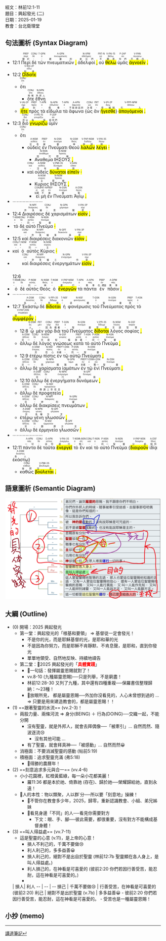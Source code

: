 經文：林前12:1-11  
題目：興起發光 (二)  
日期：2025-01-19  
教會：台北衛理堂  


## 句法圖析 (Syntax Diagram)

- 12:1 <RUBY><ruby><ruby>Περὶ<rt>關於</rt></ruby><rt>περί</rt></ruby><rt>PREP</rt></RUBY> <RUBY><ruby><ruby>δὲ<rt>-</rt></ruby><rt>δέ</rt></ruby><rt>CONJ</rt></RUBY> <RUBY><ruby><ruby>τῶν<rt>-</rt></ruby><rt>ὀ</rt></ruby><rt>T-GPN</rt></RUBY> <RUBY><ruby><ruby>πνευματικῶν<rt>屬靈的</rt></ruby><rt>πνευματικός</rt></ruby><rt>A-GPN</rt></RUBY> <mark class='punctuation'>,</mark> <RUBY><ruby><ruby>ἀδελφοί<rt>弟兄們</rt></ruby><rt>ἀδελφός</rt></ruby><rt>N-VPM</rt></RUBY> <mark class='punctuation'>,</mark> <RUBY><ruby><ruby>οὐ<rt>不</rt></ruby><rt>οὐ</rt></ruby><rt>PRT-N</rt></RUBY> <RUBY><ruby><ruby><mark class='verb'>θέλω</mark><rt>願意</rt></ruby><rt>θέλω</rt></ruby><rt>V-PAI-1S</rt></RUBY> <RUBY><ruby><ruby>ὑμᾶς<rt>你們</rt></ruby><rt>σύ</rt></ruby><rt>P-2AP</rt></RUBY> <RUBY><ruby><ruby><mark class='inf'>ἀγνοεῖν</mark><rt>不明白</rt></ruby><rt>ἀγνοέω</rt></ruby><rt>V-PAN</rt></RUBY> <mark class='punctuation'>.</mark> 
- 12:2 <RUBY><ruby><ruby><mark class='verb'>Οἴδατε</mark><rt>知道</rt></ruby><rt>εἴδω</rt></ruby><rt>V-RAI-2P</rt></RUBY> 
	- <RUBY><ruby><ruby>ὅτι<rt>-</rt></ruby><rt>ὅτι</rt></ruby><rt>CONJ</rt></RUBY> 
		- <RUBY><ruby><ruby>ὅτε<rt>時候</rt></ruby><rt>ὅτε</rt></ruby><rt>CONJ</rt></RUBY> <RUBY><ruby><ruby>ἔθνη<rt>外邦人</rt></ruby><rt>ἔθνος</rt></ruby><rt>N-NPN</rt></RUBY> 
	- <RUBY><ruby><ruby><mark class='verb'>ἦτε</mark><rt>是</rt></ruby><rt>εἰμί</rt></ruby><rt>V-IAI-2P</rt></RUBY> <RUBY><ruby><ruby>πρὸς<rt>到</rt></ruby><rt>πρός</rt></ruby><rt>PREP</rt></RUBY> <RUBY><ruby><ruby>τὰ<rt>-</rt></ruby><rt>ὀ</rt></ruby><rt>T-APN</rt></RUBY> <RUBY><ruby><ruby>εἴδωλα<rt>偶像</rt></ruby><rt>εἴδωλον</rt></ruby><rt>N-APN</rt></RUBY> <RUBY><ruby><ruby>τὰ<rt>-</rt></ruby><rt>ὀ</rt></ruby><rt>T-APN</rt></RUBY> <RUBY><ruby><ruby>ἄφωνα<rt>不能說話的</rt></ruby><rt>ἄφωνος</rt></ruby><rt>A-APN</rt></RUBY> {<RUBY><ruby><ruby>ὡς<rt>怎樣</rt></ruby><rt>ὡς</rt></ruby><rt>CONJ</rt></RUBY> <RUBY><ruby><ruby>ἂν<rt>-</rt></ruby><rt>ἄν</rt></ruby><rt>PRT</rt></RUBY> <RUBY><ruby><ruby><mark class='verb'>ἤγεσθε</mark><rt>受...轄制</rt></ruby><rt>ἄγω</rt></ruby><rt>V-IPI-2P</rt></RUBY>} <RUBY><ruby><ruby><mark class='ptc'>ἀπαγόμενοι</mark><rt>引入</rt></ruby><rt>ἀπάγω</rt></ruby><rt>V-PPP-NPM</rt></RUBY> <mark class='punctuation'>.</mark> 
- 12:3 <RUBY><ruby><ruby>διὸ<rt>所以</rt></ruby><rt>διό</rt></ruby><rt>CONJ</rt></RUBY> <RUBY><ruby><ruby><mark class='verb'>γνωρίζω</mark><rt>告訴</rt></ruby><rt>γνωρίζω</rt></ruby><rt>V-PAI-1S</rt></RUBY> <RUBY><ruby><ruby>ὑμῖν<rt>給你們</rt></ruby><rt>σύ</rt></ruby><rt>P-2DP</rt></RUBY> 
	- <RUBY><ruby><ruby>ὅτι<rt>-</rt></ruby><rt>ὅτι</rt></ruby><rt>CONJ</rt></RUBY> 
		- <RUBY><ruby><ruby>οὐδεὶς<rt>沒有</rt></ruby><rt>οὐδείς</rt></ruby><rt>A-NSM</rt></RUBY> <RUBY><ruby><ruby>ἐν<rt>被</rt></ruby><rt>ἐν</rt></ruby><rt>PREP</rt></RUBY> <RUBY><ruby><ruby>Πνεύματι<rt>靈</rt></ruby><rt>πνεῦμα</rt></ruby><rt>N-DSN</rt></RUBY> <RUBY><ruby><ruby>Θεοῦ<rt>神</rt></ruby><rt>θεός</rt></ruby><rt>N-GSM</rt></RUBY> <RUBY><ruby><ruby><mark class='ptc'>λαλῶν</mark><rt>說話</rt></ruby><rt>λαλέω</rt></ruby><rt>V-PAP-NSM</rt></RUBY> <RUBY><ruby><ruby><mark class='verb'>λέγει</mark><rt>說</rt></ruby><rt>λέγω</rt></ruby><rt>V-PAI-3S</rt></RUBY> <mark class='punctuation'>·</mark> 
			- <RUBY><ruby><ruby>Αναθεμα<rt>詛咒</rt></ruby><rt>ἀνάθεμα</rt></ruby><rt>N-NSN</rt></RUBY> <RUBY><ruby><ruby>ΙΗΣΟΥΣ<rt>耶穌</rt></ruby><rt>Ἰησοῦς</rt></ruby><rt>N-NSM</rt></RUBY> <mark class='punctuation'>,</mark> 
		- <RUBY><ruby><ruby>καὶ<rt>-</rt></ruby><rt>καί</rt></ruby><rt>CONJ</rt></RUBY> <RUBY><ruby><ruby>οὐδεὶς<rt>沒有</rt></ruby><rt>οὐδείς</rt></ruby><rt>A-NSM</rt></RUBY> <RUBY><ruby><ruby><mark class='verb'>δύναται</mark><rt>能</rt></ruby><rt>δύναμαι</rt></ruby><rt>V-PMI-3S</rt></RUBY> <RUBY><ruby><ruby><mark class='inf'>εἰπεῖν</mark><rt>說</rt></ruby><rt>εἶπον</rt></ruby><rt>V-AAN</rt></RUBY> <mark class='punctuation'>·</mark> 
			- <RUBY><ruby><ruby>Κυριος<rt>主</rt></ruby><rt>κύριος</rt></ruby><rt>N-NSM</rt></RUBY> <RUBY><ruby><ruby>ΙΗΣΟΥΣ<rt>耶穌</rt></ruby><rt>Ἰησοῦς</rt></ruby><rt>N-NSM</rt></RUBY> <mark class='punctuation'>,</mark> 
			- <RUBY><ruby><ruby>εἰ<rt>如果</rt></ruby><rt>εἰ</rt></ruby><rt>CONJ</rt></RUBY> <RUBY><ruby><ruby>μὴ<rt>不</rt></ruby><rt>μή</rt></ruby><rt>PRT-N</rt></RUBY> <RUBY><ruby><ruby>ἐν<rt>被</rt></ruby><rt>ἐν</rt></ruby><rt>PREP</rt></RUBY> <RUBY><ruby><ruby>Πνεύματι<rt>靈</rt></ruby><rt>πνεῦμα</rt></ruby><rt>N-DSN</rt></RUBY> <RUBY><ruby><ruby>Ἁγίῳ<rt>聖</rt></ruby><rt>ἅγιος</rt></ruby><rt>A-DSN</rt></RUBY> <mark class='punctuation'>.</mark> 
- ⋯⋯⋯⋯⋯⋯⋯
- 12:4 <RUBY><ruby><ruby>Διαιρέσεις<rt>許多種</rt></ruby><rt>διαίρεσις</rt></ruby><rt>N-NPF</rt></RUBY> <RUBY><ruby><ruby>δὲ<rt>-</rt></ruby><rt>δέ</rt></ruby><rt>CONJ</rt></RUBY> <RUBY><ruby><ruby>χαρισμάτων<rt>恩賜</rt></ruby><rt>χάρισμα</rt></ruby><rt>N-GPN</rt></RUBY> <RUBY><ruby><ruby><mark class='verb'>εἰσίν</mark><rt>是</rt></ruby><rt>εἰμί</rt></ruby><rt>V-PAI-3P</rt></RUBY> <mark class='punctuation'>,</mark> 
- <RUBY><ruby><ruby>τὸ<rt>-</rt></ruby><rt>ὀ</rt></ruby><rt>T-NSN</rt></RUBY> <RUBY><ruby><ruby>δὲ<rt>-</rt></ruby><rt>δέ</rt></ruby><rt>CONJ</rt></RUBY> <RUBY><ruby><ruby>αὐτὸ<rt>同一</rt></ruby><rt>αὐτός</rt></ruby><rt>P-NSN</rt></RUBY> <RUBY><ruby><ruby>Πνεῦμα<rt>聖靈</rt></ruby><rt>πνεῦμα</rt></ruby><rt>N-NSN</rt></RUBY> <mark class='punctuation'>·</mark> 
- 12:5 <RUBY><ruby><ruby>καὶ<rt>-</rt></ruby><rt>καί</rt></ruby><rt>CONJ</rt></RUBY> <RUBY><ruby><ruby>διαιρέσεις<rt>許多種</rt></ruby><rt>διαίρεσις</rt></ruby><rt>N-NPF</rt></RUBY> <RUBY><ruby><ruby>διακονιῶν<rt>事奉</rt></ruby><rt>διακονία</rt></ruby><rt>N-GPF</rt></RUBY> <RUBY><ruby><ruby><mark class='verb'>εἰσιν</mark><rt>是</rt></ruby><rt>εἰμί</rt></ruby><rt>V-PAI-3P</rt></RUBY> <mark class='punctuation'>,</mark> 
- <RUBY><ruby><ruby>καὶ<rt>-</rt></ruby><rt>καί</rt></ruby><rt>CONJ</rt></RUBY> <RUBY><ruby><ruby>ὁ<rt>-</rt></ruby><rt>ὀ</rt></ruby><rt>T-NSM</rt></RUBY> <RUBY><ruby><ruby>αὐτὸς<rt>同一</rt></ruby><rt>αὐτός</rt></ruby><rt>P-NSM</rt></RUBY> <RUBY><ruby><ruby>Κύριος<rt>主</rt></ruby><rt>κύριος</rt></ruby><rt>N-NSM</rt></RUBY> <mark class='punctuation'>·</mark> 
- <span style="vertical-align:-3em;">12:6</span> <RUBY><ruby><ruby>καὶ<rt>-</rt></ruby><rt>καί</rt></ruby><rt>CONJ</rt></RUBY> <RUBY><ruby><ruby>διαιρέσεις<rt>許多種</rt></ruby><rt>διαίρεσις</rt></ruby><rt>N-NPF</rt></RUBY> <RUBY><ruby><ruby>ἐνεργημάτων<rt>工作</rt></ruby><rt>ἐνέργημα</rt></ruby><rt>N-GPN</rt></RUBY> <RUBY><ruby><ruby><mark class='verb'>εἰσίν</mark><rt>是</rt></ruby><rt>εἰμί</rt></ruby><rt>V-PAI-3P</rt></RUBY> <mark class='punctuation'>,</mark> 
- <RUBY><ruby><ruby>ὁ<rt>-</rt></ruby><rt>ὀ</rt></ruby><rt>T-NSM</rt></RUBY> <RUBY><ruby><ruby>δὲ<rt>-</rt></ruby><rt>δέ</rt></ruby><rt>CONJ</rt></RUBY> <RUBY><ruby><ruby>αὐτὸς<rt>同一</rt></ruby><rt>αὐτός</rt></ruby><rt>P-NSM</rt></RUBY> <RUBY><ruby><ruby>Θεός<rt>神</rt></ruby><rt>θεός</rt></ruby><rt>N-NSM</rt></RUBY> <RUBY><ruby><ruby>ὁ<rt>-</rt></ruby><rt>ὀ</rt></ruby><rt>T-NSM</rt></RUBY> <RUBY><ruby><ruby><mark class='ptc'>ἐνεργῶν</mark><rt>運行</rt></ruby><rt>ἐνεργέω</rt></ruby><rt>V-PAP-NSM</rt></RUBY> <RUBY><ruby><ruby>τὰ<rt>-</rt></ruby><rt>ὀ</rt></ruby><rt>T-APN</rt></RUBY> <RUBY><ruby><ruby>πάντα<rt>萬事</rt></ruby><rt>πᾶς</rt></ruby><rt>A-APN</rt></RUBY> <RUBY><ruby><ruby>ἐν<rt>在...裡面</rt></ruby><rt>ἐν</rt></ruby><rt>PREP</rt></RUBY> <RUBY><ruby><ruby>πᾶσιν<rt>萬事</rt></ruby><rt>πᾶς</rt></ruby><rt>A-DPM</rt></RUBY> <mark class='punctuation'>.</mark> 
- ⋯⋯⋯⋯⋯⋯⋯
- 12:7 <RUBY><ruby><ruby>Ἑκάστῳ<rt>各人</rt></ruby><rt>ἕκαστος</rt></ruby><rt>A-DSM</rt></RUBY> <RUBY><ruby><ruby>δὲ<rt>-</rt></ruby><rt>δέ</rt></ruby><rt>CONJ</rt></RUBY> <RUBY><ruby><ruby><mark class='verb'>δίδοται</mark><rt>稟受</rt></ruby><rt>δίδωμι</rt></ruby><rt>V-PPI-3S</rt></RUBY> <RUBY><ruby><ruby>ἡ<rt>-</rt></ruby><rt>ὀ</rt></ruby><rt>T-NSF</rt></RUBY> <RUBY><ruby><ruby>φανέρωσις<rt>表顯</rt></ruby><rt>φανέρωσις</rt></ruby><rt>N-NSF</rt></RUBY> <RUBY><ruby><ruby>τοῦ<rt>-</rt></ruby><rt>ὀ</rt></ruby><rt>T-GSN</rt></RUBY> <RUBY><ruby><ruby>Πνεύματος<rt>聖靈</rt></ruby><rt>πνεῦμα</rt></ruby><rt>N-GSN</rt></RUBY> <RUBY><ruby><ruby>πρὸς<rt>是</rt></ruby><rt>πρός</rt></ruby><rt>PREP</rt></RUBY> <RUBY><ruby><ruby>τὸ<rt>-</rt></ruby><rt>ὀ</rt></ruby><rt>T-ASN</rt></RUBY> <RUBY><ruby><ruby><mark class='ptc'>συμφέρον</mark><rt>益處</rt></ruby><rt>συμφέρω</rt></ruby><rt>V-PAP-ASN</rt></RUBY> <mark class='punctuation'>.</mark> 
	- 12:8 <RUBY><ruby><ruby>ᾧ<rt>人</rt></ruby><rt>ὅς</rt></ruby><rt>R-DSM</rt></RUBY> <RUBY><ruby><ruby>μὲν<rt>-</rt></ruby><rt>μέν</rt></ruby><rt>PRT</rt></RUBY> <RUBY><ruby><ruby>γὰρ<rt>因為</rt></ruby><rt>γάρ</rt></ruby><rt>CONJ</rt></RUBY> <RUBY><ruby><ruby>διὰ<rt>藉著</rt></ruby><rt>διά</rt></ruby><rt>PREP</rt></RUBY> <RUBY><ruby><ruby>τοῦ<rt>-</rt></ruby><rt>ὀ</rt></ruby><rt>T-GSN</rt></RUBY> <RUBY><ruby><ruby>Πνεύματος<rt>聖靈</rt></ruby><rt>πνεῦμα</rt></ruby><rt>N-GSN</rt></RUBY> <RUBY><ruby><ruby><mark class='verb'>δίδοται</mark><rt>稟受</rt></ruby><rt>δίδωμι</rt></ruby><rt>V-PPI-3S</rt></RUBY> <RUBY><ruby><ruby>λόγος<rt>言語</rt></ruby><rt>λόγος</rt></ruby><rt>N-NSM</rt></RUBY> <RUBY><ruby><ruby>σοφίας<rt>智慧</rt></ruby><rt>σοφία</rt></ruby><rt>N-GSF</rt></RUBY> <mark class='punctuation'>,</mark> 
	- <RUBY><ruby><ruby>ἄλλῳ<rt>另一</rt></ruby><rt>ἄλλος</rt></ruby><rt>A-DSM</rt></RUBY> <RUBY><ruby><ruby>δὲ<rt>-</rt></ruby><rt>δέ</rt></ruby><rt>CONJ</rt></RUBY> <RUBY><ruby><ruby>λόγος<rt>言語</rt></ruby><rt>λόγος</rt></ruby><rt>N-NSM</rt></RUBY> <RUBY><ruby><ruby>γνώσεως<rt>知識</rt></ruby><rt>γνῶσις</rt></ruby><rt>N-GSF</rt></RUBY> <RUBY><ruby><ruby>κατὰ<rt>靠著</rt></ruby><rt>κατά</rt></ruby><rt>PREP</rt></RUBY> <RUBY><ruby><ruby>τὸ<rt>-</rt></ruby><rt>ὀ</rt></ruby><rt>T-ASN</rt></RUBY> <RUBY><ruby><ruby>αὐτὸ<rt>同一</rt></ruby><rt>αὐτός</rt></ruby><rt>P-ASN</rt></RUBY> <RUBY><ruby><ruby>Πνεῦμα<rt>聖靈</rt></ruby><rt>πνεῦμα</rt></ruby><rt>N-ASN</rt></RUBY> <mark class='punctuation'>,</mark> 
	- 12:9 <RUBY><ruby><ruby>ἑτέρῳ<rt>另</rt></ruby><rt>ἕτερος</rt></ruby><rt>A-DSM</rt></RUBY> <RUBY><ruby><ruby>πίστις<rt>信心</rt></ruby><rt>πίστις</rt></ruby><rt>N-NSF</rt></RUBY> <RUBY><ruby><ruby>ἐν<rt>本著</rt></ruby><rt>ἐν</rt></ruby><rt>PREP</rt></RUBY> <RUBY><ruby><ruby>τῷ<rt>-</rt></ruby><rt>ὀ</rt></ruby><rt>T-DSN</rt></RUBY> <RUBY><ruby><ruby>αὐτῷ<rt>同一</rt></ruby><rt>αὐτός</rt></ruby><rt>P-DSN</rt></RUBY> <RUBY><ruby><ruby>Πνεύματι<rt>聖靈</rt></ruby><rt>πνεῦμα</rt></ruby><rt>N-DSN</rt></RUBY> <mark class='punctuation'>,</mark> 
	- <RUBY><ruby><ruby>ἄλλῳ<rt>另一</rt></ruby><rt>ἄλλος</rt></ruby><rt>A-DSM</rt></RUBY> <RUBY><ruby><ruby>δὲ<rt>-</rt></ruby><rt>δέ</rt></ruby><rt>CONJ</rt></RUBY> <RUBY><ruby><ruby>χαρίσματα<rt>恩賜</rt></ruby><rt>χάρισμα</rt></ruby><rt>N-NPN</rt></RUBY> <RUBY><ruby><ruby>ἰαμάτων<rt>醫病</rt></ruby><rt>ἴαμα</rt></ruby><rt>N-GPN</rt></RUBY> <RUBY><ruby><ruby>ἐν<rt>本著</rt></ruby><rt>ἐν</rt></ruby><rt>PREP</rt></RUBY> <RUBY><ruby><ruby>τῷ<rt>-</rt></ruby><rt>ὀ</rt></ruby><rt>T-DSN</rt></RUBY> <RUBY><ruby><ruby>ἑνὶ<rt>獨一</rt></ruby><rt>εἷς</rt></ruby><rt>A-DSN</rt></RUBY> <RUBY><ruby><ruby>Πνεύματι<rt>聖靈</rt></ruby><rt>πνεῦμα</rt></ruby><rt>N-DSN</rt></RUBY> <mark class='punctuation'>,</mark> 
	- 12:10 <RUBY><ruby><ruby>ἄλλῳ<rt>另</rt></ruby><rt>ἄλλος</rt></ruby><rt>A-DSM</rt></RUBY> <RUBY><ruby><ruby>δὲ<rt>-</rt></ruby><rt>δέ</rt></ruby><rt>CONJ</rt></RUBY> <RUBY><ruby><ruby>ἐνεργήματα<rt>行</rt></ruby><rt>ἐνέργημα</rt></ruby><rt>N-NPN</rt></RUBY> <RUBY><ruby><ruby>δυνάμεων<rt>異能</rt></ruby><rt>δύναμις</rt></ruby><rt>N-GPF</rt></RUBY> <mark class='punctuation'>,</mark> 
	- <RUBY><ruby><ruby>ἄλλῳ<rt>另</rt></ruby><rt>ἄλλος</rt></ruby><rt>A-DSM</rt></RUBY> <RUBY><ruby><ruby>δὲ<rt>-</rt></ruby><rt>δέ</rt></ruby><rt>CONJ</rt></RUBY> <RUBY><ruby><ruby>προφητεία<rt>傳講上帝信息</rt></ruby><rt>προφητεία</rt></ruby><rt>N-NSF</rt></RUBY> <mark class='punctuation'>,</mark> 
	- <RUBY><ruby><ruby>ἄλλῳ<rt>另</rt></ruby><rt>ἄλλος</rt></ruby><rt>A-DSM</rt></RUBY> <RUBY><ruby><ruby>δὲ<rt>-</rt></ruby><rt>δέ</rt></ruby><rt>CONJ</rt></RUBY> <RUBY><ruby><ruby>διακρίσεις<rt>辨別</rt></ruby><rt>διάκρισις</rt></ruby><rt>N-NPF</rt></RUBY> <RUBY><ruby><ruby>πνευμάτων<rt>靈</rt></ruby><rt>πνεῦμα</rt></ruby><rt>N-GPN</rt></RUBY> <mark class='punctuation'>,</mark> 
	- <RUBY><ruby><ruby>ἑτέρῳ<rt>另</rt></ruby><rt>ἕτερος</rt></ruby><rt>A-DSM</rt></RUBY> <RUBY><ruby><ruby>γένη<rt>各種</rt></ruby><rt>γένος</rt></ruby><rt>N-NPN</rt></RUBY> <RUBY><ruby><ruby>γλωσσῶν<rt>方言</rt></ruby><rt>γλῶσσα</rt></ruby><rt>N-GPF</rt></RUBY> <mark class='punctuation'>,</mark> 
	- <RUBY><ruby><ruby>ἄλλῳ<rt>另</rt></ruby><rt>ἄλλος</rt></ruby><rt>A-DSM</rt></RUBY> <RUBY><ruby><ruby>δὲ<rt>-</rt></ruby><rt>δέ</rt></ruby><rt>CONJ</rt></RUBY> <RUBY><ruby><ruby>ἑρμηνεία<rt>翻譯</rt></ruby><rt>ἑρμηνεία</rt></ruby><rt>N-NSF</rt></RUBY> <RUBY><ruby><ruby>γλωσσῶν<rt>方言</rt></ruby><rt>γλῶσσα</rt></ruby><rt>N-GPF</rt></RUBY> <mark class='punctuation'>·</mark> 
- ⋯⋯⋯⋯⋯⋯⋯
- 12:11 <RUBY><ruby><ruby>πάντα<rt>一切</rt></ruby><rt>πᾶς</rt></ruby><rt>A-APN</rt></RUBY> <RUBY><ruby><ruby>δὲ<rt>-</rt></ruby><rt>δέ</rt></ruby><rt>CONJ</rt></RUBY> <RUBY><ruby><ruby>ταῦτα<rt>這些</rt></ruby><rt>οὗτος</rt></ruby><rt>D-APN</rt></RUBY> <RUBY><ruby><ruby><mark class='verb'>ἐνεργεῖ</mark><rt>運行</rt></ruby><rt>ἐνεργέω</rt></ruby><rt>V-PAI-3S</rt></RUBY> <RUBY><ruby><ruby>τὸ<rt>-</rt></ruby><rt>ὀ</rt></ruby><rt>T-NSN</rt></RUBY> <RUBY><ruby><ruby>ἓν<rt>惟一</rt></ruby><rt>εἷς</rt></ruby><rt>A-NSN</rt></RUBY> <RUBY><ruby><ruby>καὶ<rt>-</rt></ruby><rt>καί</rt></ruby><rt>CONJ</rt></RUBY> <RUBY><ruby><ruby>τὸ<rt>-</rt></ruby><rt>ὀ</rt></ruby><rt>T-NSN</rt></RUBY> <RUBY><ruby><ruby>αὐτὸ<rt>同一</rt></ruby><rt>αὐτός</rt></ruby><rt>P-NSN</rt></RUBY> <RUBY><ruby><ruby>Πνεῦμα<rt>聖靈</rt></ruby><rt>πνεῦμα</rt></ruby><rt>N-NSN</rt></RUBY> {<RUBY><ruby><ruby><mark class='ptc'>διαιροῦν</mark><rt>分給</rt></ruby><rt>διαιρέω</rt></ruby><rt>V-PAP-NSN</rt></RUBY> <RUBY><ruby><ruby>ἰδίᾳ<rt>個別</rt></ruby><rt>ἴδιος</rt></ruby><rt>A-DSF</rt></RUBY> <RUBY><ruby><ruby>ἑκάστῳ<rt>各人</rt></ruby><rt>ἕκαστος</rt></ruby><rt>A-DSM</rt></RUBY>}
	- <RUBY><ruby><ruby>καθὼς<rt>按照</rt></ruby><rt>καθώς</rt></ruby><rt>CONJ</rt></RUBY> <RUBY><ruby><ruby><mark class='verb'>βούλεται</mark><rt>旨意</rt></ruby><rt>βούλομαι</rt></ruby><rt>V-PMI-3S</rt></RUBY> <mark class='punctuation'>.</mark> 
## 語意圖析 (Semantic Diagram)

![images/2025-01-19-1Co.12.1-11.png](images/2025-01-19-1Co.12.1-11.png)

## 大綱 (Outline)

- (0) 開場：2025 興起發光
	- 第一堂：興起發光的「根基和要領」 ⇒ 基督徒一定會發光！
		- 不是你的光，而是耶穌基督的光，是耶和華的光
		- 不是因為你努力，而是耶穌不肯靜默、不肯息聲，是耶和，直到你發光
		- 單單地領受、自然地反映、持續地禱告
	- 第二堂：🎯2025 興起發光的「<strong><font color='red'>具體實踐</font></strong>」
	-	- 📌一句話：發揮屬靈恩賜就對了！
		- vv.8-10 (九種屬靈恩賜)──只是列舉，不是窮盡！
		- 林前12:28-30 又列了九種，其中還有四種重複──保羅書信整理歸納：～23種！
		- 🚩放眼所見， 都是屬靈恩賜──外加你沒看見的，人心未曾想到過的 ... ⇒ 只要是用來建造教會的，都是屬靈恩賜！！
- (1) ==跟著聖靈的水流== (vv.2-3)！
	- 兩股力量、兩條河流 ⇒ 身分(BEING) ＋ 行為(DOING)──交織一起，不能分開
		- 沒有聖靈，就是外邦人，就會去拜偶像──「被牽引」... 自然而然、隨波逐流😢
			- 沒有其他可能 ... 
		- 有了聖靈，就會拜真神──「被感動」... 自然而然😀
	- 消極面：不要消滅聖靈的感動 (帖前5:19)
	- 積極面：追求聖靈充滿 (弗5:18)
		- 🚩得勝的農曆年！
- (2) ==刻意追求多元與合一== (vv.4-6)
	- 小小花園裡，紅橙黃藍綠，每一朵小花都美麗！
		- 羅11:36 都是本於祂、倚靠祂 (存在)、歸於祂──榮耀歸給祂，直到永遠！
	- 📌人的本性：物以類聚，人以群˙分──所以要「刻意地」操練！
		- 🚩不管你在教會多少年，2025，歸零，重新認識教會、小組、弟兄姊妹
		- 🚩看見身邊「不同」的人──看見你需要對方
			- 下文：眼、手、腳──彼此需要，都很重要，沒有對方不能構成基督身體！
- (3) ==叫人得益處== (vv.7-11)
	- 這是聖靈的心意 (v.11)，是上帝的心意！
		- 損人不利己的，千萬不要做😢
		- 利人利己的，多多益善😀
		- 損人利己的，絕對不是出自於聖靈 (林前12:7b 聖靈顯在各人身上，是叫人得益處。)
		- 利人損己的，在神看是可喜愛的 (彼前2:20 你們若因行善受苦，能忍耐，這在神看是可喜愛的。)
		- 
     | 損人| 利人
    -- | -- | --
    損己 | 千萬不要做😢 | 行善受苦，在神看是可喜愛的 (彼前2:20)
    利己 | 絕對不是出於聖靈 (v.7b) | 多多益善😀
		- 彼前2:20 你們若因行善受苦，能忍耐，這在神看是可喜愛的。
		- 受苦也是一種屬靈恩賜！



## 小抄 (memo)




---


[講道筆記↵](README.md)


